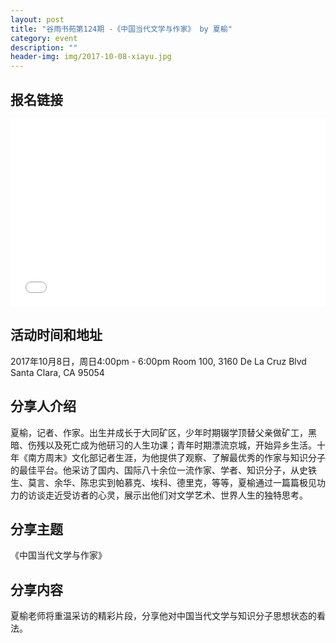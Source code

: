 ```yaml
---
layout: post
title: "谷雨书苑第124期 -《中国当代文学与作家》 by 夏榆"
category: event
description: ""
header-img: img/2017-10-08-xiayu.jpg
---
```


## 报名链接
<div style="width:100%; text-align:left;" ><iframe src="//eventbrite.com/tickets-external?eid=38525945139&ref=etckt" frameborder="0" height="300" width="100%" vspace="0" hspace="0" marginheight="5" marginwidth="5" scrolling="auto" allowtransparency="true"></iframe></div>

## 活动时间和地址
2017年10月8日，周日4:00pm - 6:00pm
Room 100, 3160 De La Cruz Blvd Santa Clara, CA 95054

## 分享人介绍

夏榆，记者、作家。出生并成长于大同矿区，少年时期辍学顶替父亲做矿工，黑暗、伤残以及死亡成为他研习的人生功课；青年时期漂流京城，开始异乡生活。十年《南方周末》文化部记者生涯，为他提供了观察、了解最优秀的作家与知识分子的最佳平台。他采访了国内、国际八十余位一流作家、学者、知识分子，从史铁生、莫言、余华、陈忠实到帕慕克、埃科、德里克，等等，夏榆通过一篇篇极见功力的访谈走近受访者的心灵，展示出他们对文学艺术、世界人生的独特思考。

## 分享主题

《中国当代文学与作家》


## 分享内容 

夏榆老师将重温采访的精彩片段，分享他对中国当代文学与知识分子思想状态的看法。
